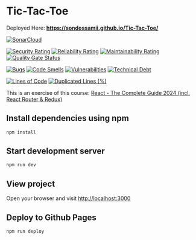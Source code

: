# Tic-Tac-Toe

Deployed Here: **https://sondossamii.github.io/Tic-Tac-Toe/**

[![SonarCloud](https://sonarcloud.io/images/project_badges/sonarcloud-white.svg)](https://sonarcloud.io/summary/new_code?id=SondosSamii_Tic-Tac-Toe)

[![Security Rating](https://sonarcloud.io/api/project_badges/measure?project=SondosSamii_Tic-Tac-Toe&metric=security_rating)](https://sonarcloud.io/summary/new_code?id=SondosSamii_Tic-Tac-Toe)
[![Reliability Rating](https://sonarcloud.io/api/project_badges/measure?project=SondosSamii_Tic-Tac-Toe&metric=reliability_rating)](https://sonarcloud.io/summary/new_code?id=SondosSamii_Tic-Tac-Toe)
[![Maintainability Rating](https://sonarcloud.io/api/project_badges/measure?project=SondosSamii_Tic-Tac-Toe&metric=sqale_rating)](https://sonarcloud.io/summary/new_code?id=SondosSamii_Tic-Tac-Toe)
[![Quality Gate Status](https://sonarcloud.io/api/project_badges/measure?project=SondosSamii_Tic-Tac-Toe&metric=alert_status)](https://sonarcloud.io/summary/new_code?id=SondosSamii_Tic-Tac-Toe)

[![Bugs](https://sonarcloud.io/api/project_badges/measure?project=SondosSamii_Tic-Tac-Toe&metric=bugs)](https://sonarcloud.io/summary/new_code?id=SondosSamii_Tic-Tac-Toe)
[![Code Smells](https://sonarcloud.io/api/project_badges/measure?project=SondosSamii_Tic-Tac-Toe&metric=code_smells)](https://sonarcloud.io/summary/new_code?id=SondosSamii_Tic-Tac-Toe)
[![Vulnerabilities](https://sonarcloud.io/api/project_badges/measure?project=SondosSamii_Tic-Tac-Toe&metric=vulnerabilities)](https://sonarcloud.io/summary/new_code?id=SondosSamii_Tic-Tac-Toe)
[![Technical Debt](https://sonarcloud.io/api/project_badges/measure?project=SondosSamii_Tic-Tac-Toe&metric=sqale_index)](https://sonarcloud.io/summary/new_code?id=SondosSamii_Tic-Tac-Toe)

[![Lines of Code](https://sonarcloud.io/api/project_badges/measure?project=SondosSamii_Tic-Tac-Toe&metric=ncloc)](https://sonarcloud.io/summary/new_code?id=SondosSamii_Tic-Tac-Toe)
[![Duplicated Lines (%)](https://sonarcloud.io/api/project_badges/measure?project=SondosSamii_Tic-Tac-Toe&metric=duplicated_lines_density)](https://sonarcloud.io/summary/new_code?id=SondosSamii_Tic-Tac-Toe)

This is an exercise of this course:
[React - The Complete Guide 2024 (incl. React Router & Redux)](https://www.udemy.com/course/react-the-complete-guide-incl-redux/?couponCode=ST22FS22724)

## Install dependencies using npm

```bash
npm install
```

## Start development server

```bash
npm run dev
```

## View project

Open your browser and visit [http://localhost:3000](http://localhost:3000)

## Deploy to Github Pages

```bash
npm run deploy
```
